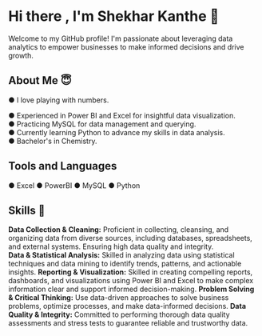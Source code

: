 <h1>Hi there , I'm Shekhar Kanthe 👋</h1>
Welcome to my GitHub profile! I'm passionate about leveraging data analytics to empower businesses to make informed decisions and drive growth.
<h2>About Me 😇</h2>
 ● I love playing with numbers.  
 
 ● Experienced in Power BI and Excel for insightful data visualization.  
 ● Practicing MySQL for data management and querying.  
 ● Currently learning Python to advance my skills in data analysis.  
 ● Bachelor's in Chemistry.  

## Tools and Languages
  ● Excel
  ● PowerBI
  ● MySQL
  ● Python
## Skills 💪
**Data Collection & Cleaning:** Proficient in collecting, cleansing, and organizing data from diverse sources, including databases, spreadsheets, and external systems. Ensuring high data quality and integrity.  
**Data & Statistical Analysis:** Skilled in analyzing data using statistical techniques and data mining to identify trends, patterns, and actionable insights.
**Reporting & Visualization:** Skilled in creating compelling reports, dashboards, and visualizations using Power BI and Excel to make complex information clear and support informed decision-making.
**Problem Solving & Critical Thinking:** Use data-driven approaches to solve business problems, optimize processes, and make data-informed decisions.
**Data Quality & Integrity:** Committed to performing thorough data quality assessments and stress tests to guarantee reliable and trustworthy data.
